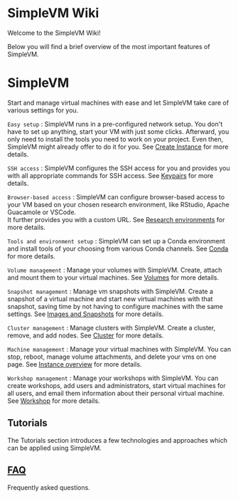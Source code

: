# SimpleVM Wiki

Welcome to the SimpleVM Wiki!

Below you will find a brief overview of the most important features of SimpleVM.

# SimpleVM

Start and manage virtual machines with ease and let SimpleVM take care of various settings for you.

`Easy setup`
:    SimpleVM runs in a pre-configured network setup. You don't have to set up anything, start your VM with just some 
clicks. Afterward, you only need to install the tools you need to work on your project.
Even then, SimpleVM might already offer to do it for you.
See [Create Instance](simple_vm/create_instance.md) for more details.

`SSH access`
:    SimpleVM configures the SSH access for you and provides you with all appropriate commands for SSH access.
See [Keypairs](simple_vm/keypairs.md) for more details.

`Browser-based access`
:    SimpleVM can configure browser-based access to your VM based on your chosen research environment, like
RStudio, Apache Guacamole or VSCode.<br>
It further provides you with a custom URL. 
See [Research environments](simple_vm/customization.md#research-environments) for more details.

`Tools and environment setup`
:    SimpleVM can set up a Conda environment and install tools of your choosing from various Conda channels.
See [Conda](simple_vm/customization.md#conda) for more details.

`Volume management`
:    Manage your volumes with SimpleVM. Create, attach and mount them to your virtual machines.
See [Volumes](simple_vm/volumes.md) for more details.

`Snapshot management`
:    Manage vm snapshots with SimpleVM. Create a snapshot of a virtual machine and
start new virtual machines with that snapshot, saving time by not having to configure machines with the same settings.
See [Images and Snapshots](simple_vm/snapshots.md) for more details.

`Cluster management`
:    Manage clusters with SimpleVM. Create a cluster, remove, and add nodes.
See [Cluster](simple_vm/Cluster/index.md) for more details.

`Machine management`
:    Manage your virtual machines with SimpleVM. You can stop, reboot, manage volume attachments, 
and delete your vms on one page.
See [Instance overview](simple_vm/instance_overview.md) for more details.

`Workshop management`
:    Manage your workshops with SimpleVM. You can create workshops, 
add users and administrators, start virtual machines for all users, and email them information about
their personal virtual machine.
See [Workshop](simple_vm/workshop.md) for more details.


## Tutorials

The Tutorials section introduces a few technologies and approaches which can be applied using SimpleVM.

## [FAQ](FAQ.md)

Frequently asked questions.

